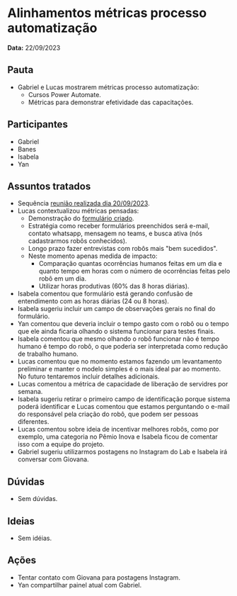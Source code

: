 # Alinhamentos métricas processo automatização

**Data:** 22/09/2023

## Pauta
- Gabriel e Lucas mostrarem métricas processo automatização:
    - Cursos Power Automate.
    - Métricas para demonstrar efetividade das capacitações.

## Participantes
- Gabriel
- Banes
- Isabela
- Yan

## Assuntos tratados
- Sequência [reunião realizada dia 20/09/2023](../20230920_treinamentos_power_automate).
- Lucas contextualizou métricas pensadas:
    - Demonstração do [formulário criado](https://forms.office.com/pages/responsepage.aspx?id=fK7T5Tib3kigh_ZzSih1dNmJbx3ANcVBkhbIbXmsIQVUQ04wT0Q1ODFZMEJGQkI1NkhFM0VGR0M5Vy4u).
    - Estratégia como receber formulários preenchidos será e-mail, contato whatsapp, mensagem no teams, e busca ativa (nós cadastrarmos robôs conhecidos).
    - Longo prazo fazer entrevistas com robôs mais "bem sucedidos".
    - Neste momento apenas medida de impacto:
        - Comparação quantas ocorrências humanos feitas em um dia e quanto tempo em horas com o número de ocorrências feitas pelo robô em um dia.
        - Utilizar horas produtivas (60% das 8 horas diárias).
- Isabela comentou que formulário está gerando confusão de entendimento com as horas diárias (24 ou 8 horas).
- Isabela sugeriu incluir um campo de observações gerais no final do formulário.
- Yan comentou que deveria incluir o tempo gasto com o robô ou o tempo que ele ainda ficaria olhando o sistema funcionar para testes finais.
- Isabela comentou que mesmo olhando o robô funcionar não é tempo humano é tempo do robô, o que poderia ser interpretada como redução de trabalho humano.
- Lucas comentou que no momento estamos fazendo um levantamento preliminar e manter o modelo simples é o mais ideal par ao momento. No futuro tentaremos incluir detalhes adicionais.
- Lucas comentou a métrica de capacidade de liberação de servidres por semana.
- Isabela sugeriu retirar o primeiro campo de identificação porque sistema poderá identificar e Lucas comentou que estamos perguntando o e-mail do responsável pela criação do robô, que podem ser pessoas diferentes.
- Lucas comentou sobre ideia de incentivar melhores robôs, como por exemplo, uma categoria no Pêmio Inova e Isabela ficou de comentar isso com a equipe do projeto.
- Gabriel sugeriu utilizarmos postagens no Instagram do Lab e Isabela irá conversar com Giovana.

## Dúvidas
- Sem dúvidas.

## Ideias
- Sem idéias.

## Ações
- Tentar contato com Giovana para postagens Instagram.
- Yan compartilhar painel atual com Gabriel.
